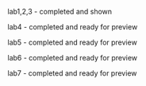 lab1,2,3 - completed and shown

lab4 - completed and ready for preview

lab5 - completed and ready for preview

lab6 - completed and ready for preview

lab7 - completed and ready for preview
